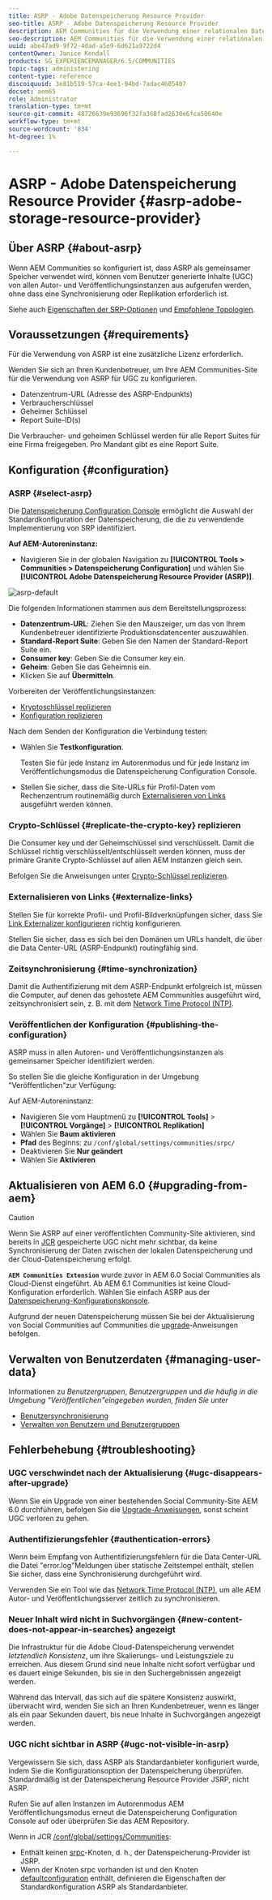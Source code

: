 ```yaml
---
title: ASRP - Adobe Datenspeicherung Resource Provider
seo-title: ASRP - Adobe Datenspeicherung Resource Provider
description: AEM Communities für die Verwendung einer relationalen Datenbank als gemeinsamen Speicher einrichten
seo-description: AEM Communities für die Verwendung einer relationalen Datenbank als gemeinsamen Speicher einrichten
uuid: abe47ad9-9f72-4dad-a5e9-6d621a9722d4
contentOwner: Janice Kendall
products: SG_EXPERIENCEMANAGER/6.5/COMMUNITIES
topic-tags: administering
content-type: reference
discoiquuid: 3e81b519-57ca-4ee1-94bd-7adac4605407
docset: aem65
role: Administrator
translation-type: tm+mt
source-git-commit: 48726639e93696f32fa368fad2630e6fca50640e
workflow-type: tm+mt
source-wordcount: '834'
ht-degree: 1%

---
```



# ASRP - Adobe Datenspeicherung Resource Provider {#asrp-adobe-storage-resource-provider}

## Über ASRP {#about-asrp}

Wenn AEM Communities so konfiguriert ist, dass ASRP als gemeinsamer Speicher verwendet wird, können vom Benutzer generierte Inhalte (UGC) von allen Autor- und Veröffentlichungsinstanzen aus aufgerufen werden, ohne dass eine Synchronisierung oder Replikation erforderlich ist.

Siehe auch [Eigenschaften der SRP-Optionen](/help/communities/working-with-srp.md#characteristics-of-srp-options) und [Empfohlene Topologien](/help/communities/topologies.md).

## Voraussetzungen {#requirements}

Für die Verwendung von ASRP ist eine zusätzliche Lizenz erforderlich.

Wenden Sie sich an Ihren Kundenbetreuer, um Ihre AEM Communities-Site für die Verwendung von ASRP für UGC zu konfigurieren.

* Datenzentrum-URL (Adresse des ASRP-Endpunkts)
* Verbraucherschlüssel
* Geheimer Schlüssel
* Report Suite-ID(s)

Die Verbraucher- und geheimen Schlüssel werden für alle Report Suites für eine Firma freigegeben. Pro Mandant gibt es eine Report Suite.

## Konfiguration {#configuration}

### ASRP {#select-asrp}

Die [Datenspeicherung Configuration Console](/help/communities/srp-config.md) ermöglicht die Auswahl der Standardkonfiguration der Datenspeicherung, die die zu verwendende Implementierung von SRP identifiziert.

**Auf AEM-Autoreninstanz:**

* Navigieren Sie in der globalen Navigation zu **[!UICONTROL Tools > Communities > Datenspeicherung Configuration]** und wählen Sie **[!UICONTROL Adobe Datenspeicherung Resource Provider (ASRP)]**.

![asrp-default](assets/asrp-default.png)

Die folgenden Informationen stammen aus dem Bereitstellungsprozess:

* **Datenzentrum-URL**: Ziehen Sie den Mauszeiger, um das von Ihrem Kundenbetreuer identifizierte Produktionsdatencenter auszuwählen.
* **Standard-Report Suite**: Geben Sie den Namen der Standard-Report Suite ein.
* **Consumer key**: Geben Sie die Consumer key ein.
* **Geheim**: Geben Sie das Geheimnis ein.
* Klicken Sie auf **Übermitteln**.

Vorbereiten der Veröffentlichungsinstanzen:

* [Kryptoschlüssel replizieren](#replicate-the-crypto-key)
* [Konfiguration replizieren](#publishing-the-configuration)

Nach dem Senden der Konfiguration die Verbindung testen:

* Wählen Sie **Testkonfiguration**.

   Testen Sie für jede Instanz im Autorenmodus und für jede Instanz im Veröffentlichungsmodus die Datenspeicherung Configuration Console.

* Stellen Sie sicher, dass die Site-URLs für Profil-Daten vom Rechenzentrum routinemäßig durch [Externalisieren von Links](#externalize-links) ausgeführt werden können.

### Crypto-Schlüssel {#replicate-the-crypto-key} replizieren

Die Consumer key und der Geheimschlüssel sind verschlüsselt. Damit die Schlüssel richtig verschlüsselt/entschlüsselt werden können, muss der primäre Granite Crypto-Schlüssel auf allen AEM Instanzen gleich sein.

Befolgen Sie die Anweisungen unter [Crypto-Schlüssel replizieren](/help/communities/deploy-communities.md#replicate-the-crypto-key).

### Externalisieren von Links {#externalize-links}

Stellen Sie für korrekte Profil- und Profil-Bildverknüpfungen sicher, dass Sie [Link Externalizer konfigurieren](/help/sites-developing/externalizer.md) richtig konfigurieren.

Stellen Sie sicher, dass es sich bei den Domänen um URLs handelt, die über die Data Center-URL (ASRP-Endpunkt) routingfähig sind.

### Zeitsynchronisierung {#time-synchronization}

Damit die Authentifizierung mit dem ASRP-Endpunkt erfolgreich ist, müssen die Computer, auf denen das gehostete AEM Communities ausgeführt wird, zeitsynchronisiert sein, z. B. mit dem [Network Time Protocol (NTP)](https://www.ntp.org/).

### Veröffentlichen der Konfiguration {#publishing-the-configuration}

ASRP muss in allen Autoren- und Veröffentlichungsinstanzen als gemeinsamer Speicher identifiziert werden.

So stellen Sie die gleiche Konfiguration in der Umgebung &quot;Veröffentlichen&quot;zur Verfügung:

Auf AEM-Autoreninstanz:

* Navigieren Sie vom Hauptmenü zu **[!UICONTROL Tools]** > **[!UICONTROL Vorgänge]** > **[!UICONTROL Replikation]**
* Wählen Sie **Baum aktivieren**
* **Pfad** des Beginns: zu  `/conf/global/settings/communities/srpc/`
* Deaktivieren Sie **Nur geändert**
* Wählen Sie **Aktivieren**

## Aktualisieren von AEM 6.0 {#upgrading-from-aem}

>[!CAUTION]
>
>Wenn Sie ASRP auf einer veröffentlichten Community-Site aktivieren, sind bereits in [JCR](/help/communities/jsrp.md) gespeicherte UGC nicht mehr sichtbar, da keine Synchronisierung der Daten zwischen der lokalen Datenspeicherung und der Cloud-Datenspeicherung erfolgt.

**`AEM Communities Extension`** wurde zuvor in AEM 6.0 Social Communities als Cloud-Dienst eingeführt. Ab AEM 6.1 Communities ist keine Cloud-Konfiguration erforderlich. Wählen Sie einfach ASRP aus der [Datenspeicherung-Konfigurationskonsole](/help/communities/srp-config.md).

Aufgrund der neuen Datenspeicherung müssen Sie bei der Aktualisierung von Social Communities auf Communities die [upgrade](/help/communities/upgrade.md#adobe-cloud-storage)-Anweisungen befolgen.

## Verwalten von Benutzerdaten {#managing-user-data}

Informationen zu *Benutzergruppen*, *Benutzergruppen* und *die häufig in die Umgebung &quot;Veröffentlichen&quot;eingegeben wurden, finden Sie unter*

* [Benutzersynchronisierung](/help/communities/sync.md)
* [Verwalten von Benutzern und Benutzergruppen](/help/communities/users.md)

## Fehlerbehebung {#troubleshooting}

### UGC verschwindet nach der Aktualisierung {#ugc-disappears-after-upgrade}

Wenn Sie ein Upgrade von einer bestehenden Social Community-Site AEM 6.0 durchführen, befolgen Sie die [Upgrade-Anweisungen](/help/communities/upgrade.md#adobe-cloud-storage), sonst scheint UGC verloren zu gehen.

### Authentifizierungsfehler {#authentication-errors}

Wenn beim Empfang von Authentifizierungsfehlern für die Data Center-URL die Datei &quot;error.log&quot;Meldungen über statische Zeitstempel enthält, stellen Sie sicher, dass eine Synchronisierung durchgeführt wird.

Verwenden Sie ein Tool wie das [Network Time Protocol (NTP)](https://www.ntp.org/), um alle AEM Autor- und Veröffentlichungsserver zeitlich zu synchronisieren.

### Neuer Inhalt wird nicht in Suchvorgängen {#new-content-does-not-appear-in-searches} angezeigt

Die Infrastruktur für die Adobe Cloud-Datenspeicherung verwendet *letztendlich Konsistenz*, um ihre Skalierungs- und Leistungsziele zu erreichen. Aus diesem Grund sind neue Inhalte nicht sofort verfügbar und es dauert einige Sekunden, bis sie in den Suchergebnissen angezeigt werden.

Während das Intervall, das sich auf die spätere Konsistenz auswirkt, überwacht wird, wenden Sie sich an Ihren Kundenbetreuer, wenn es länger als ein paar Sekunden dauert, bis neue Inhalte in Suchvorgängen angezeigt werden.

### UGC nicht sichtbar in ASRP {#ugc-not-visible-in-asrp}

Vergewissern Sie sich, dass ASRP als Standardanbieter konfiguriert wurde, indem Sie die Konfigurationsoption der Datenspeicherung überprüfen. Standardmäßig ist der Datenspeicherung Resource Provider JSRP, nicht ASRP.

Rufen Sie auf allen Instanzen im Autorenmodus AEM Veröffentlichungsmodus erneut die Datenspeicherung Configuration Console auf oder überprüfen Sie das AEM Repository.

Wenn in JCR [/conf/global/settings/Communities](https://localhost:4502/crx/de/index.jsp#/etc/socialconfig/):

* Enthält keinen [srpc](https://localhost:4502/crx/de/index.jsp#/conf/global/settings/communities/srp)-Knoten, d. h., der Datenspeicherung-Provider ist JSRP.
* Wenn der Knoten srpc vorhanden ist und den Knoten [defaultconfiguration](https://localhost:4502/crx/de/index.jsp#/conf/global/settings/communities/srp/defaultconfiguration) enthält, definieren die Eigenschaften der Standardkonfiguration ASRP als Standardanbieter.

